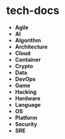 # tech-docs

- **Agile**
- **AI**
- **Algorithm**
- **Architecture**
- **Cloud**
- **Container**
- **Crypto**
- **Data**
- **DevOps**
- **Game**
- **Hacking**
- **Hardware**
- **Language**
- **OS**
- **Platform**
- **Security**
- **SRE**
